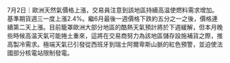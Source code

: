 7月2日｜歐洲天然氣價格上漲，交易員注意到該地區持續高温使燃料需求增加。基準期貨週三一度上漲2.4%。繼6月最後一週價格下跌約五分之一之後，價格連續第二天上漲。目前籠罩歐洲大部分地區的酷熱天氣預計將於下週緩解，但本月晚些時候高温天氣可能捲土重來，這將在交易商努力為該地區儲存設施補貨之際，推高製冷需求。極端天氣已引發從西班牙到瑞士阿爾卑斯山脈的紅色預警，並迫使法國部分核電站限制發電。